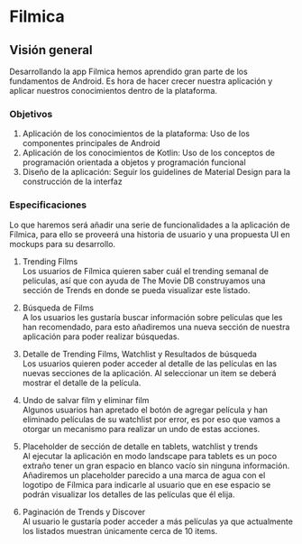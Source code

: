 # Filmica

## Visión general
Desarrollando la app Filmica hemos aprendido gran parte de los fundamentos de Android. Es hora de hacer crecer nuestra aplicación y aplicar nuestros conocimientos dentro de la plataforma.
### Objetivos
1. Aplicación de los conocimientos de la plataforma:​ Uso de los componentes principales de Android
2. Aplicación de los conocimientos de Kotlin:​ Uso de los conceptos de programación orientada a objetos y programación funcional
3. Diseño de la aplicación:​ Seguir los guidelines de Material Design para la construcción de la interfaz

### Especificaciones
Lo que haremos será añadir una serie de funcionalidades a la aplicación de Fílmica, para ello se proveerá una historia de usuario y una propuesta UI en mockups para su desarrollo.

1. Trending Films  
Los usuarios de Fílmica quieren saber cuál el trending semanal de peliculas, así que con ayuda de The Movie DB construyamos una sección de Trends en donde se pueda visualizar este listado.  

2. Búsqueda de Films  
A los usuarios les gustaría buscar información sobre películas que les han recomendado, para esto añadiremos una nueva sección de nuestra aplicación para poder realizar búsquedas.

3. Detalle de Trending Films, Watchlist y Resultados de búsqueda   
Los usuarios quieren poder acceder al detalle de las películas en las nuevas secciones de la aplicación. Al seleccionar un item se deberá mostrar el detalle de la película.

4. Undo de salvar film y eliminar film  
Algunos usuarios han apretado el botón de agregar película y han eliminado películas de su watchlist por error, es por eso que vamos a otorgar un mecanismo para realizar un undo​ de estas acciones.

5. Placeholder de sección de detalle en tablets, watchlist y trends  
Al ejecutar la aplicación en modo landscape para tablets es un poco extraño tener un gran espacio en blanco vacío sin ninguna información. Añadiremos un placeholder parecido a una marca de agua con el logotipo de Fílmica para indicarle al usuario que en ese espacio se podrán visualizar los detalles de las películas que él elija.

6. Paginación de Trends y Discover    
Al usuario le gustaría poder acceder a más películas ya que actualmente los listados muestran únicamente cerca de 10 items.
